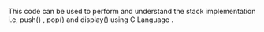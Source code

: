 This code can be used to perform and understand the stack implementation i.e, push() , pop() and display()  using C Language .
